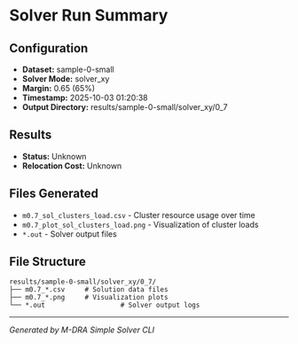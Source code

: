 # Solver Run Summary

## Configuration
- **Dataset:** sample-0-small
- **Solver Mode:** solver_xy
- **Margin:** 0.65 (65%)
- **Timestamp:** 2025-10-03 01:20:38
- **Output Directory:** results/sample-0-small/solver_xy/0_7

## Results
- **Status:** Unknown
- **Relocation Cost:** Unknown

## Files Generated
- `m0.7_sol_clusters_load.csv` - Cluster resource usage over time
- `m0.7_plot_sol_clusters_load.png` - Visualization of cluster loads
- `*.out` - Solver output files

## File Structure
```
results/sample-0-small/solver_xy/0_7/
├── m0.7_*.csv     # Solution data files
├── m0.7_*.png     # Visualization plots
└── *.out                   # Solver output logs
```

---
*Generated by M-DRA Simple Solver CLI*
